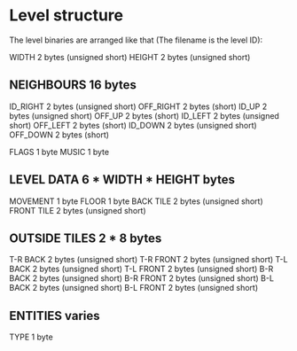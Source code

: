 # Level structure

The level binaries are arranged like that (The filename is the level ID):

WIDTH             2 bytes (unsigned short)
HEIGHT            2 bytes (unsigned short)

NEIGHBOURS        16 bytes
------------------------------------------
  ID_RIGHT        2 bytes (unsigned short)
  OFF_RIGHT       2 bytes (short)
  ID_UP           2 bytes (unsigned short)
  OFF_UP          2 bytes (short)
  ID_LEFT         2 bytes (unsigned short)
  OFF_LEFT        2 bytes (short)
  ID_DOWN         2 bytes (unsigned short)
  OFF_DOWN        2 bytes (short)

FLAGS             1 byte
MUSIC             1 byte
  
LEVEL DATA        6 * WIDTH * HEIGHT bytes
------------------------------------------
  MOVEMENT        1 byte
  FLOOR           1 byte
  BACK TILE       2 bytes (unsigned short)
  FRONT TILE      2 bytes (unsigned short)
  
OUTSIDE TILES     2 * 8 bytes
------------------------------------------
  T-R BACK        2 bytes (unsigned short)
  T-R FRONT       2 bytes (unsigned short)
  T-L BACK        2 bytes (unsigned short)
  T-L FRONT       2 bytes (unsigned short)
  B-R BACK        2 bytes (unsigned short)
  B-R FRONT       2 bytes (unsigned short)
  B-L BACK        2 bytes (unsigned short)
  B-L FRONT       2 bytes (unsigned short)
  
ENTITIES          varies
------------------------------------------
  TYPE            1 byte